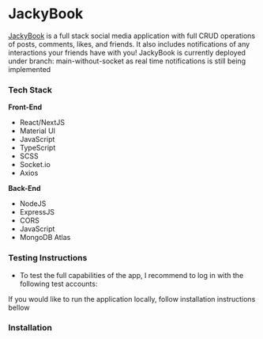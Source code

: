 # JackyBook

[JackyBook](https://jackybook.vercel.app/) is a full stack social media application with full CRUD operations of posts, comments, likes, and friends. It also includes notifications of any interactions your friends have with you!
JackyBook is currently deployed under branch: main-without-socket as real time notifications is still being implemented 

### Tech Stack
<b>Front-End</b>
  * React/NextJS
  * Material UI
  * JavaScript
  * TypeScript
  * SCSS
  * Socket.io
  * Axios
 
<b>Back-End</b>
 * NodeJS
 * ExpressJS
 * CORS
 * JavaScript
 * MongoDB Atlas

### Testing Instructions
* To test the full capabilities of the app, I recommend to log in with the following test accounts:

If you would like to run the application locally, follow installation instructions bellow

### Installation 
